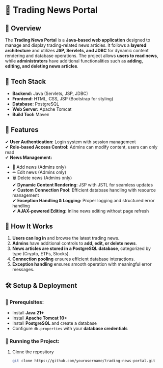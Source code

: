 # 📰 Trading News Portal

## 📌 Overview
The **Trading News Portal** is a **Java-based web application** designed to manage and display trading-related news articles. It follows a **layered architecture** and utilizes **JSP, Servlets, and JDBC** for dynamic content rendering and database operations. The project allows **users to read news**, while **administrators** have additional functionalities such as **adding, editing, and deleting news articles**.

## 🔧 Tech Stack
- **Backend:** Java (Servlets, JSP, JDBC)  
- **Frontend:** HTML, CSS, JSP (Bootstrap for styling)  
- **Database:** PostgreSQL  
- **Web Server:** Apache Tomcat  
- **Build Tool:** Maven  

## 🚀 Features
✔ **User Authentication:** Login system with session management  
✔ **Role-based Access Control:** Admins can modify content, users can only read  
✔ **News Management:**  
   - 📌 Add news (Admins only)  
   - ✏ Edit news (Admins only)  
   - 🗑 Delete news (Admins only)  
✔ **Dynamic Content Rendering:** JSP with JSTL for seamless updates  
✔ **Custom Connection Pool:** Efficient database handling with resource management  
✔ **Exception Handling & Logging:** Proper logging and structured error handling  
✔ **AJAX-powered Editing:** Inline news editing without page refresh  

## 🎯 How It Works
1. **Users can log in** and browse the latest trading news.  
2. **Admins** have additional controls to **add, edit, or delete news**.  
3. **News articles are stored in a PostgreSQL database**, categorized by type (Crypto, ETFs, Stocks).  
4. **Connection pooling** ensures efficient database interactions.  
5. **Exception handling** ensures smooth operation with meaningful error messages.  

## 🛠 Setup & Deployment
### 🔹 Prerequisites:
- Install **Java 21+**
- Install **Apache Tomcat 10+**
- Install **PostgreSQL** and create a database
- Configure `db.properties` with your **database credentials**
  
### 🔹 Running the Project:
1. Clone the repository  
   ```sh
   git clone https://github.com/yourusername/trading-news-portal.git
